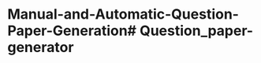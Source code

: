 # Manual-and-Automatic-Question-Paper-Generation#   Q u e s t i o n _ p a p e r - g e n e r a t o r  
 